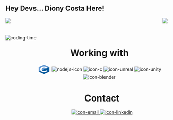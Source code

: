 ## Hey Devs... Diony Costa Here!

<div>
  
  <img  height="180em" src="https://github-readme-stats.vercel.app/api?username=wazark&show_icons=true&theme=ayu-mirage&include_all_commits=true&count_private=true"/>
  <img align="right" height="180em" src="https://github-readme-stats.vercel.app/api/top-langs/?username=wazark&layout=compact&langs_count=16&theme=ayu-mirage"/>
</div>
<br>

<div  align="center"> 
  <div style="display: inline_block"><br>
    <img align="left" height="250" alt="coding-time" src="https://i.ibb.co/bPK9BKq/coding.gif" alt="coding">    
    <h1 align="center">Working with</h1>    
    <img align="center" height="30" width="40" alt="c-icon" src="https://raw.githubusercontent.com/devicons/devicon/master/icons/c/c-original.svg">    
    <img align="center" height="30" width="40" alt="nodejs-icon" src="https://raw.githubusercontent.com/jmnote/z-icons/master/svg/cpp.svg">
    <img align="center" height="30" width="30" src="https://i.ibb.co/W6YPhFv/icon-c.png" alt="icon-c">
    <img align="center" height="30" width="30" src="https://i.ibb.co/GdsXTsW/icon-unreal.png" alt="icon-unreal">
    <img align="center" height="30" width="30" src="https://i.ibb.co/ngYR2yT/icon-unity.png" alt="icon-unity">    
    <img align="center" height="30" width="30" src="https://i.ibb.co/8YhtzKg/icon-blender.png" alt="icon-blender">
       
   </div>

  
  <h1 align="center">Contact </h1>
    <a href = "mailto: gamep.contato@gmail.com">
    <img width="30" src="https://i.ibb.co/K26CYk0/icon-email.png" alt="icon-email" border="0">
    </a> 
    <a href = "https://www.linkedin.com/in/diony-silva-costa-77b9a3225">
    <img width="30" src="https://i.ibb.co/k2hCVWs/icon-linkedin.png" alt="icon-linkedin" border="0">
    </a>   
</div>  

